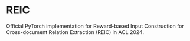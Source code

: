 # REIC
Official PyTorch implementation for Reward-based Input Construction for Cross-document Relation Extraction (REIC) in ACL 2024.
